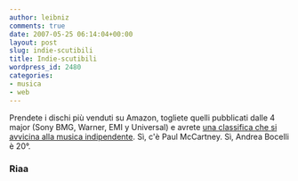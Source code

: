 ```yaml
---
author: leibniz
comments: true
date: 2007-05-25 06:14:04+00:00
layout: post
slug: indie-scutibili
title: Indie-scutibili
wordpress_id: 2480
categories:
- musica
- web
---
```


Prendete i dischi più venduti su Amazon, togliete quelli pubblicati dalle 4 major (Sony BMG, Warner, EMI y Universal) e avrete [una classifica che si avvicina alla musica indipendente](http://www.riaaradar.com/zeitgeist_topamazonsafe.asp). Sì, c'è Paul McCartney. Sì, Andrea Bocelli è 20°.


### Riaa
